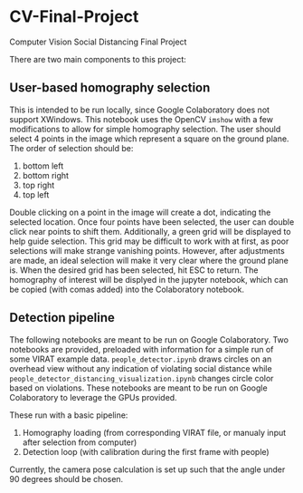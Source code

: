 # CV-Final-Project
Computer Vision Social Distancing Final Project

There are two main components to this project:

## User-based homography selection
This is intended to be run locally, since Google Colaboratory does not support XWindows. This notebook uses the OpenCV `imshow` with a few modifications to allow for simple homography selection. The user should select 4 points in the image which represent a square on the ground plane. The order of selection should be:
1. bottom left
2. bottom right
3. top right
4. top left

Double clicking on a point in the image will create a dot, indicating the selected location. Once four points have been selected, the user can double click near points to shift them. Additionally, a green grid will be displayed to help guide selection. This grid may be difficult to work with at first, as poor selections will make strange vanishing points. However, after adjustments are made, an ideal selection will make it very clear where the ground plane is. When the desired grid has been selected, hit ESC to return. The homography of interest will be displyed in the jupyter notebook, which can be copied (with comas added) into the Colaboratory notebook.

## Detection pipeline
The following notebooks are meant to be run on Google Colaboratory. Two notebooks are provided, preloaded with information for a simple run of some VIRAT example data. `people_detector.ipynb` draws circles on an overhead view without any indication of violating social distance while `people_detector_distancing_visualization.ipynb` changes circle color based on violations. These notebooks are meant to be run on Google Colaboratory to leverage the GPUs provided. 

These run with a basic pipeline: 
1. Homography loading (from corresponding VIRAT file, or manualy input after selection from computer)
2. Detection loop (with calibration during the first frame with people)

Currently, the camera pose calculation is set up such that the angle under 90 degrees should be chosen. 

